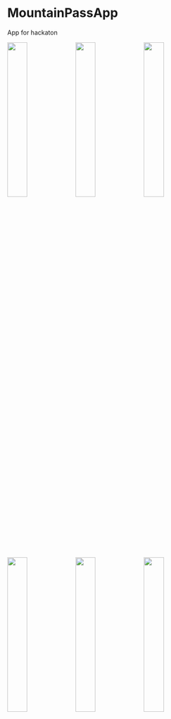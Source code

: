 # MountainPassApp
App for hackaton
<p>
<img src="https://user-images.githubusercontent.com/82819729/170891085-e7f81ee7-bc31-4b92-954c-c4e7d96e9ff1.jpg" width=30% height=30%>
<img src="https://user-images.githubusercontent.com/82819729/170891083-126a8d55-d443-40c5-a203-b33378d9bba3.jpg" width=30% height=30%>
<img src="https://user-images.githubusercontent.com/82819729/170891086-310d3adf-b0e2-4f85-a19e-dec5b43b61b5.jpg" width=30% height=30%>
<img src="https://user-images.githubusercontent.com/82819729/170891087-85b5af8c-b13d-48a0-b45e-53f0ee73a855.jpg" width=30% height=30%>
<img src="https://user-images.githubusercontent.com/82819729/170891089-4e71aabd-2991-4dd3-993f-ead7fb8aa027.jpg" width=30% height=30%>
<img src="https://user-images.githubusercontent.com/82819729/170891090-d4025e49-4aef-49af-8d8d-526303c93239.jpg" width=30% height=30%>
</p>
